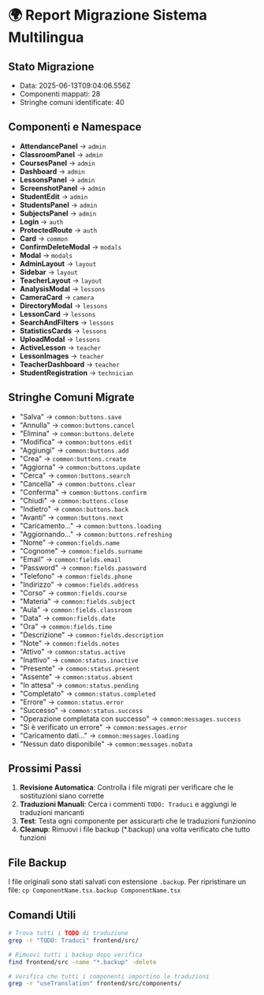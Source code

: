 # 🌍 Report Migrazione Sistema Multilingua

## Stato Migrazione
- Data: 2025-06-13T09:04:06.556Z
- Componenti mappati: 28
- Stringhe comuni identificate: 40

## Componenti e Namespace

- **AttendancePanel** → `admin`
- **ClassroomPanel** → `admin`
- **CoursesPanel** → `admin`
- **Dashboard** → `admin`
- **LessonsPanel** → `admin`
- **ScreenshotPanel** → `admin`
- **StudentEdit** → `admin`
- **StudentsPanel** → `admin`
- **SubjectsPanel** → `admin`
- **Login** → `auth`
- **ProtectedRoute** → `auth`
- **Card** → `common`
- **ConfirmDeleteModal** → `modals`
- **Modal** → `modals`
- **AdminLayout** → `layout`
- **Sidebar** → `layout`
- **TeacherLayout** → `layout`
- **AnalysisModal** → `lessons`
- **CameraCard** → `camera`
- **DirectoryModal** → `lessons`
- **LessonCard** → `lessons`
- **SearchAndFilters** → `lessons`
- **StatisticsCards** → `lessons`
- **UploadModal** → `lessons`
- **ActiveLesson** → `teacher`
- **LessonImages** → `teacher`
- **TeacherDashboard** → `teacher`
- **StudentRegistration** → `technician`

## Stringhe Comuni Migrate

- "Salva" → `common:buttons.save`
- "Annulla" → `common:buttons.cancel`
- "Elimina" → `common:buttons.delete`
- "Modifica" → `common:buttons.edit`
- "Aggiungi" → `common:buttons.add`
- "Crea" → `common:buttons.create`
- "Aggiorna" → `common:buttons.update`
- "Cerca" → `common:buttons.search`
- "Cancella" → `common:buttons.clear`
- "Conferma" → `common:buttons.confirm`
- "Chiudi" → `common:buttons.close`
- "Indietro" → `common:buttons.back`
- "Avanti" → `common:buttons.next`
- "Caricamento..." → `common:buttons.loading`
- "Aggiornando..." → `common:buttons.refreshing`
- "Nome" → `common:fields.name`
- "Cognome" → `common:fields.surname`
- "Email" → `common:fields.email`
- "Password" → `common:fields.password`
- "Telefono" → `common:fields.phone`
- "Indirizzo" → `common:fields.address`
- "Corso" → `common:fields.course`
- "Materia" → `common:fields.subject`
- "Aula" → `common:fields.classroom`
- "Data" → `common:fields.date`
- "Ora" → `common:fields.time`
- "Descrizione" → `common:fields.description`
- "Note" → `common:fields.notes`
- "Attivo" → `common:status.active`
- "Inattivo" → `common:status.inactive`
- "Presente" → `common:status.present`
- "Assente" → `common:status.absent`
- "In attesa" → `common:status.pending`
- "Completato" → `common:status.completed`
- "Errore" → `common:status.error`
- "Successo" → `common:status.success`
- "Operazione completata con successo" → `common:messages.success`
- "Si è verificato un errore" → `common:messages.error`
- "Caricamento dati..." → `common:messages.loading`
- "Nessun dato disponibile" → `common:messages.noData`

## Prossimi Passi

1. **Revisione Automatica**: Controlla i file migrati per verificare che le sostituzioni siano corrette
2. **Traduzioni Manuali**: Cerca i commenti `TODO: Traduci` e aggiungi le traduzioni mancanti
3. **Test**: Testa ogni componente per assicurarti che le traduzioni funzionino
4. **Cleanup**: Rimuovi i file backup (*.backup) una volta verificato che tutto funzioni

## File Backup

I file originali sono stati salvati con estensione `.backup`. 
Per ripristinare un file: `cp ComponentName.tsx.backup ComponentName.tsx`

## Comandi Utili

```bash
# Trova tutti i TODO di traduzione
grep -r "TODO: Traduci" frontend/src/

# Rimuovi tutti i backup dopo verifica
find frontend/src -name "*.backup" -delete

# Verifica che tutti i componenti importino le traduzioni
grep -r "useTranslation" frontend/src/components/
```
